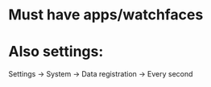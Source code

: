 # Must have apps/watchfaces

# Also settings:

Settings -> System -> Data registration -> Every second
